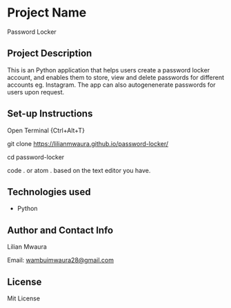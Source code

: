 # Project Name
Password Locker

## Project Description
This is an Python application that helps users create a password locker account, and enables them to store, view and delete passwords for different accounts eg. Instagram. The app can also autogenenerate passwords for users upon request.

## Set-up Instructions
Open Terminal {Ctrl+Alt+T}

git clone https://lilianmwaura.github.io/password-locker/

cd password-locker

code . or atom . based on the text editor you have.

## Technologies used
- Python

## Author and Contact Info
Lilian Mwaura

Email: wambuimwaura28@gmail.com

## License
Mit License
